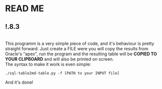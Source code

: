 # READ ME  
!.8.3
&nbsp;  
---  
&nbsp;  
This programm is a very simple piece of code, and it's behaviour is pretty straight forward.
Just create a FILE were you will copy the results from Oracle's "apex", run the program and the resulting table will be **COPIED TO YOUR CLIPBOARD** and will also be printed on screen.  
The syntax to make it work is even simple: 

`./sql-table2md-table.py -f [PATH to your INPUT file]`

And it's done!
